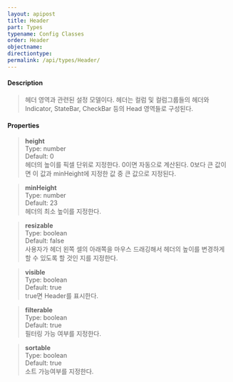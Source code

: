 ```yaml
---
layout: apipost
title: Header
part: Types
typename: Config Classes
order: Header
objectname: 
directiontype: 
permalink: /api/types/Header/
---
```



#### Description

> 헤더 영역과 관련된 설정 모델이다. 헤더는 컬럼 및 컬럼그룹들의 헤더와 Indicator, StateBar, CheckBar 등의 Head 영역들로 구성된다.

#### Properties

> **height**    
> Type: number    
> Default: 0  
> 헤더의 높이를 픽셀 단위로 지정한다. 0이면 자동으로 계산된다. 0보다 큰 값이면 이 값과 minHeight에 지정한 값 중 큰 값으로 지정된다.  

> **minHeight**  
> Type: number  
> Default: 23  
> 헤더의 최소 높이를 지정한다.  

> **resizable**  
> Type: boolean   
> Default: false  
> 사용자가 헤더 왼쪽 셀의 아래쪽을 마우스 드래깅해서 헤더의 높이를 변경하게 할 수 있도록 할 것인 지를 지정한다.  

> **visible**  
> Type: boolean   
> Default: true     
> true면 Header를 표시한다.  

> **filterable**  
> Type: boolean   
> Default: true     
> 필터링 가능 여부를 지정한다.  

> **sortable**  
> Type: boolean   
> Default: true     
> 소트 가능여부를 지정한다.  

